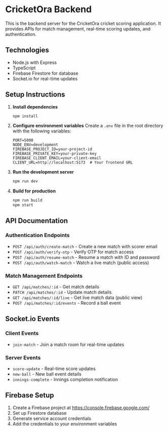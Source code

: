 
# CricketOra Backend

This is the backend server for the CricketOra cricket scoring application. It provides APIs for match management, real-time scoring updates, and authentication.

## Technologies

- Node.js with Express
- TypeScript
- Firebase Firestore for database
- Socket.io for real-time updates

## Setup Instructions

1. **Install dependencies**
   ```bash
   npm install
   ```

2. **Configure environment variables**
   Create a `.env` file in the root directory with the following variables:
   ```
   PORT=5000
   NODE_ENV=development
   FIREBASE_PROJECT_ID=your-project-id
   FIREBASE_PRIVATE_KEY=your-private-key
   FIREBASE_CLIENT_EMAIL=your-client-email
   CLIENT_URL=http://localhost:5173  # Your frontend URL
   ```

3. **Run the development server**
   ```bash
   npm run dev
   ```

4. **Build for production**
   ```bash
   npm run build
   npm start
   ```

## API Documentation

### Authentication Endpoints

- `POST /api/auth/create-match` - Create a new match with scorer email
- `POST /api/auth/verify-otp` - Verify OTP for match access
- `POST /api/auth/resume-match` - Resume a match with ID and password
- `POST /api/auth/watch-match` - Watch a live match (public access)

### Match Management Endpoints

- `GET /api/matches/:id` - Get match details
- `PATCH /api/matches/:id` - Update match details
- `GET /api/matches/:id/live` - Get live match data (public view)
- `POST /api/matches/:id/events` - Record a ball event

## Socket.io Events

### Client Events
- `join-match` - Join a match room for real-time updates

### Server Events
- `score-update` - Real-time score updates
- `new-ball` - New ball event details
- `innings-complete` - Innings completion notification

## Firebase Setup

1. Create a Firebase project at https://console.firebase.google.com/
2. Set up Firestore database
3. Generate service account credentials
4. Add the credentials to your environment variables
